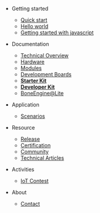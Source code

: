 - Getting started
  - [Quick start](quickstart.md)
  - [Hello world](helloworld.md)
  - [Getting started with javascript](boneengine_firstjs.md)

- Documentation
  - [Technical Overview](technical-overview.md)
  - [Hardware](hardware.md)
  - [Modules](modules.md)
  - [Development Boards](boards.md)
  - [**Starter Kit**](starterkit.md)
  - [**Developer Kit**](developerkit.md)
  - [BoneEngine@Lite](boneengine-lite-tech.md)
  
- Application
  - [Scenarios](scenario.md)

- Resource
  - [Release](release.md)
  - [Certification](certification.md)
  - [Community](community.md)
  - [Technical Articles](articles.md)

- Activities
  - [IoT Contest](zh-cn/activity-iot-contest.md)

- About
  - [Contact](contact.md)
